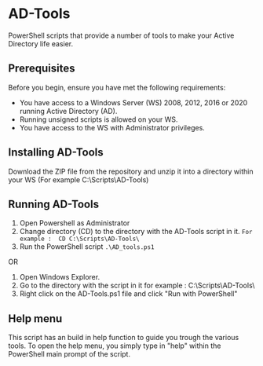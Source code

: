 # AD-Tools
PowerShell scripts that provide a number of tools to make your Active Directory life easier.

## Prerequisites
Before you begin, ensure you have met the following requirements:

* You have access to a Windows Server (WS) 2008, 2012, 2016 or 2020 running Active Directory (AD).
* Running unsigned scripts is allowed on your WS.
* You have access to the WS with Administrator privileges.

## Installing AD-Tools
Download the ZIP file from the repository and unzip it into a directory within your WS (For example C:\Scripts\AD-Tools)

## Running AD-Tools
1. Open Powershell as Administrator
2. Change directory (CD) to the directory with the AD-Tools script in it.   ```For example :  CD C:\Scripts\AD-Tools\```
3. Run the PowerShell script ```.\AD_tools.ps1```

OR

1. Open Windows Explorer.
2. Go to the directory with the script in it for example : C:\Scripts\AD-Tools\
3. Right click on the AD-Tools.ps1 file and click "Run with PowerShell"

## Help menu
This script has an build in help function to guide you trough the various tools.
To open the help menu, you simply type in "help" within the PowerShell main prompt of the script.
